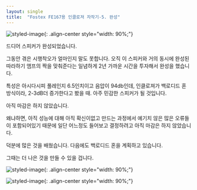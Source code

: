 ```yaml
---
layout: single
title:  "Fostex FE167용 인클로져 자작기-5. 완성"
---
```


![styled-image](/assets/images/2005-08-16/2005-08-162-01.jpg){: .align-center style="width: 90%;"}

드디어 스피커가 완성되었습니다.

그동안 겪은 시행착오가 얼마인지 말도 못합니다. 오직 이 스피커와 거의 동시에 완성된 따라하기 앰프의 짝을 맞춰준다는 일념하게 2년 가까운 시간을 투자해서 완성을 했습니다.

특성은 아시다시피 풀레인지 6.5인치이고 음압이 94db인데, 인클로져가 백로디드 혼 방식이라, 2-3dB더 증가한다고 봤을 때. 아주 민감한 스피커가 될 것입니다.

아직 마감은 하지 않았습니다.

왜냐하면, 아직 성능에 대해 아직 확신이없고 만드는 과정에서 예기치 않은 많은 오류들이 포함되어있기 때문에 일단 어느정도 들어보고 결정하려고 아직 마감은 하지 않았습니다.

덕분에 많은 것을 배웠습니다. 다음에도 백로디드 혼을 계획하고 있습니다.

그때는 더 나은 것을 만들 수 있을 겁니다.

![styled-image](/assets/images/2005-08-16/2005-08-162-02.jpg){: .align-center style="width: 90%;"}

![styled-image](/assets/images/2005-08-16/2005-08-162-03.jpg){: .align-center style="width: 90%;"}
